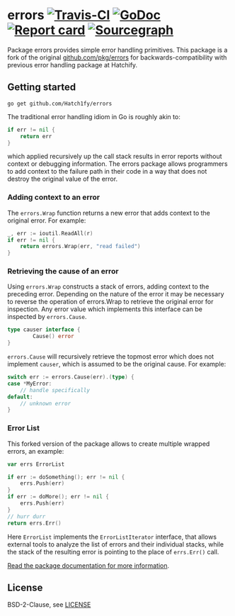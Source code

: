 # errors [![Travis-CI](https://travis-ci.org/Hatch1fy/errors.svg)](https://travis-ci.org/Hatch1fy/errors) [![GoDoc](https://godoc.org/github.com/Hatch1fy/errors?status.svg)](http://godoc.org/github.com/Hatch1fy/errors) [![Report card](https://goreportcard.com/badge/github.com/Hatch1fy/errors)](https://goreportcard.com/report/github.com/Hatch1fy/errors) [![Sourcegraph](https://sourcegraph.com/github.com/Hatch1fy/errors/-/badge.svg)](https://sourcegraph.com/github.com/Hatch1fy/errors?badge)

Package errors provides simple error handling primitives. This package is a fork of the original [github.com/pkg/errors](https://github.com/pkg/errors) for backwards-compatibility with previous error handling package at Hatchify.

## Getting started

```
go get github.com/Hatch1fy/errors
```

The traditional error handling idiom in Go is roughly akin to:

```go
if err != nil {
    return err
}
```

which applied recursively up the call stack results in error reports without context or debugging information. The errors package allows programmers to add context to the failure path in their code in a way that does not destroy the original value of the error.

### Adding context to an error

The `errors.Wrap` function returns a new error that adds context to the original error. For example:

```go
_, err := ioutil.ReadAll(r)
if err != nil {
    return errors.Wrap(err, "read failed")
}
```

### Retrieving the cause of an error

Using `errors.Wrap` constructs a stack of errors, adding context to the preceding error. Depending on the nature of the error it may be necessary to reverse the operation of errors.Wrap to retrieve the original error for inspection. Any error value which implements this interface can be inspected by `errors.Cause`.

```go
type causer interface {
        Cause() error
}
```

`errors.Cause` will recursively retrieve the topmost error which does not implement `causer`, which is assumed to be the original cause. For example:

```go
switch err := errors.Cause(err).(type) {
case *MyError:
    // handle specifically
default:
    // unknown error
}
```

### Error List

This forked version of the package allows to create multiple wrapped errors, an example:

```go
var errs ErrorList

if err := doSomething(); err != nil {
    errs.Push(err)
}
if err := doMore(); err != nil {
    errs.Push(err)
}
// hurr durr
return errs.Err()
```

Here `ErrorList` implements the `ErrorListIterator` interface, that allows external tools to analyze the list of errors and their individual stacks, while the stack of the resulting error is pointing to the place of `errs.Err()` call.

[Read the package documentation for more information](https://godoc.org/github.com/Hatch1fy/errors).

## License

BSD-2-Clause, see [LICENSE](/LICENSE)
